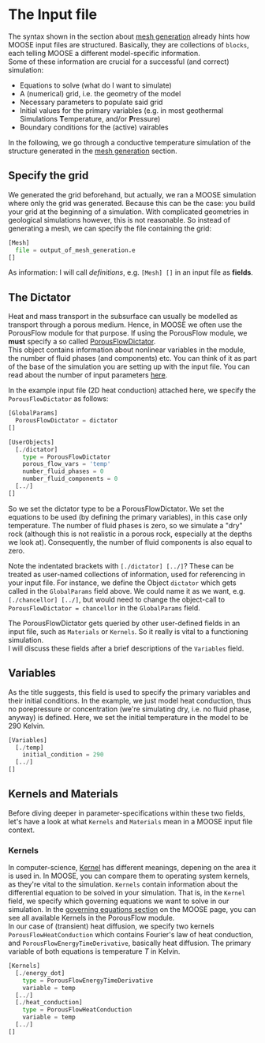 # The Input file

The syntax shown in the section about [mesh generation](https://github.com/Japhiolite/a-Moose-and-you/blob/master/content/makemesh.md) already hints how MOOSE input files are structured. Basically, they are collections of `blocks`, each telling MOOSE a different model-specific information.  
Some of these information are crucial for a successful (and correct) simulation:  

* Equations to solve (what do I want to simulate)  
* A (numerical) grid, i.e. the geometry of the model
* Necessary parameters to populate said grid  
* Initial values for the primary variables (e.g. in most geothermal Simulations **T**emperature, and/or **P**ressure)  
* Boundary conditions for the (active) vairables

In the following, we go through a conductive temperature simulation of the structure generated in the [mesh generation](https://github.com/Japhiolite/a-Moose-and-you/blob/master/content/makemesh.md) section.

## Specify the grid

We generated the grid beforehand, but actually, we ran a MOOSE simulation where only the grid was generated. Because this can be the case: you build your grid at the beginning of a simulation. With complicated geometries in geological simulations however, this is not reasonable. So instead of generating a mesh, we can specify the file containing the grid:  

```python
[Mesh]
  file = output_of_mesh_generation.e
[]
```

As information: I will call *definitions*, e.g. `[Mesh] []` in an input file as **fields**.

## The Dictator

Heat and mass transport in the subsurface can usually be modelled as transport through a porous medium. Hence, in MOOSE we often use the PorousFlow module for that purpose.
If using the PorousFlow module, we **must** specify a so called [PorousFlowDictator](https://www.mooseframework.org/modules/porous_flow/dictator.html#the-porousflowdictator).  
This object contains information about nonlinear variables in the module, the number of fluid phases (and components) etc. You can think of it as part of the base of the simulation you are setting up with the input file. You can read about the number of input parameters [here](https://www.mooseframework.org/source/userobjects/PorousFlowDictator.html).  

In the example input file (2D heat conduction) attached here, we specify the `PorousFlowDictator` as follows:  

```python  
[GlobalParams]
  PorousFlowDictator = dictator
[]

[UserObjects]
  [./dictator]
    type = PorousFlowDictator
    porous_flow_vars = 'temp'
    number_fluid_phases = 0
    number_fluid_components = 0
  [../]
[]
```

So we set the dictator type to be a PorousFlowDictator. We set the equations to be used (by defining the primary variables), in this case only temperature. The number of fluid phases is zero, so we simulate a "dry" rock (although this is not realistic in a porous rock, especially at the depths we look at). Consequently, the number of fluid components is also equal to zero.

Note the indentated brackets with `[./dictator]
[../]`? These can be treated as user-named collections of information, used for referencing in your input file. For instance, we define the Object `dictator` which gets called in the `GlobalParams` field above. We could name it as we want, e.g. `[./chancellor]
[../]`, but would need to change the object-call to `PorousFlowDictator = chancellor` in the `GlobalParams` field.

The PorousFlowDictator gets queried by other user-defined fields in an input file, such as `Materials` or `Kernels`. So it really is vital to a functioning simulation.  
I will discuss these fields after a brief descriptions of the `Variables` field.  

## Variables

As the title suggests, this field is used to specify the primary variables and their initial conditions. In the example, we just model heat conduction, thus no porepressure or concentration (we're simulating dry, i.e. no fluid phase, anyway) is defined. Here, we set the initial temperature in the model to be 290 Kelvin.

```python
[Variables]
  [./temp]
    initial_condition = 290
  [../]
[]
```

## Kernels and Materials

Before diving deeper in parameter-specifications within these two fields, let's have a look at what `Kernels` and `Materials` mean in a MOOSE input file context.  

### Kernels

In computer-science, [Kernel](https://en.wikipedia.org/wiki/Kernel) has different meanings, depening on the area it is used in. In MOOSE, you can compare them to operating system kernels, as they're vital to the simulation. `Kernels` contain information about the differential equation to be solved in your simulation. That is, in the `Kernel` field, we specify which governing equations we want to solve in our simulation. In the [governing equations section](https://www.mooseframework.org/modules/porous_flow/governing_equations.html) on the MOOSE page, you can see all available Kernels in the PorousFlow module.  
In our case of (transient) heat diffusion, we specify two kernels `PorousFlowHeatConduction` which contains Fourier's law of heat conduction, and `PorousFlowEnergyTimeDerivative`, basically heat diffusion. The primary variable of both equations is temperature *T* in Kelvin.

```python
[Kernels]
  [./energy_dot]
    type = PorousFlowEnergyTimeDerivative
    variable = temp
  [../]
  [./heat_conduction]
    type = PorousFlowHeatConduction
    variable = temp
  [../]
[]
```
